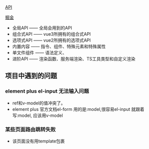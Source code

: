 [API](https://cn.vuejs.org/api/)

[掘金](https://juejin.cn/post/7164159759619194893)

- 全局API —— 全局会用到的API
- 组合式API —— vue3所拥有的组合式API
- 选项式API —— vue2所拥有的选项式API
- 内置内容 —— 指令、组件、特殊元素和特殊属性
- 单文件组件 —— 语法定义、
- 进阶API —— 渲染函数、服务端渲染、TS工具类型和自定义渲染


## 项目中遇到的问题
### element plus el-input 无法输入问题
- ref和v-model的值冲突了。
- element plus 官方文档el-form 用的是:model,很容易el-input 就跟着写:model, 应该用v-model

### 某些页面路由跳转失败
- 该页面没有用template包裹

